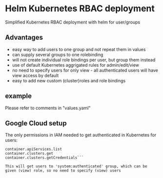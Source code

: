 # Helm Kubernetes RBAC deployment
Simplified Kubernetes RBAC deployment with helm for user/groups

## Advantages
- easy way to add users to one group and not repeat them in values
- can supply several groups to one rolebinding
- will not create individual role bindings per user, but group them instead
- use of default Kubernetes aggrigated rules for admin/edit/view
- no need to specify users for only view - all authenticated users will have view access by default
- easy to add new custom (cluster)roles and role bindings

## example
Please refer to comments in "values.yaml"

## Google Cloud setup
The only permissions in IAM needed to get authenticated in Kubernetes for users:

```container.apiServices.get
container.apiServices.list
container.clusters.get
container.clusters.getCredentials```

This will get users to 'system:authenticated' group, which can be given (view) role, so no need to specify (view) users